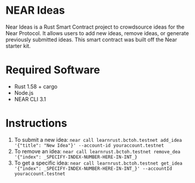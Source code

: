 # NEAR Ideas

Near Ideas is a Rust Smart Contract project to crowdsource ideas for the Near Protocol. It allows users to add new ideas, remove ideas, or generate previously submitted ideas. This smart contract was built off the Near starter kit.

# Required Software

- Rust 1.58 + cargo
- Node.js
- NEAR CLI 3.1

# Instructions
1. To submit a new idea: `near call learnrust.bctoh.testnet add_idea '{"title": "New Idea"}' --account-id youraccount.testnet`
2. To remove an idea: `near call learnrust.bctoh.testnet remove_dea '{"index": _SPECIFY-INDEX-NUMBER-HERE-IN-INT_}`
3. To get a specific idea: `near call learnrust.bctoh.testnet get_idea '{"index": _SPECIFY-INDEX-NUMBER-HERE-IN-INT_}' --accountId youraccount.testnet`

